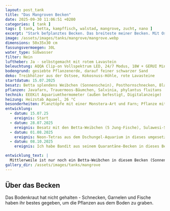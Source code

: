 ```yaml
---
layout: post_tank
title: "Das Mangroven Becken"
date: 2025-09-30 11:06:51 +0200
categories: [ tank ]
tags: [ tank, betta, kampffisch, walstad, mangrove, zucht, nano ]
excerpt: "Stark befplanztes Becken. Das breiteste meiner Becken. Mit Ostsee-Treibholz."
image: /assets/images/tanks/mangrove/mangrove.webp
dimensions: 50x35x30 cm
fassungsvermoegen: 30L
water_type: Süßwasser
filter: Nein
luftheber: Ja - selbstgemacht mit rotem Lavastein
beleuchtung: AQQA Clip-on Vollspektrum LED, 24/7 Modus, 18W + GERUI Mini LED 7W
bodengrund: gesiebte Pflanzenerde, darauf feiner schwarzer Sand
deko: Treibhölzer aus der Ostsee, Kokosnuss-Höhle, rote Lavasteine
startdatum: 15.07.2025
besatz: Betta splendens Weibchen (Sonnenschein), Posthornschnecken, Blasenschnecken, Neocaridina Garnelen, 1-2 Rennschnecken, 1 Sulawesi Schnecke, 4-5 Neon Tetras
pflanzen: Javafarn, Trauermoos-Bäumchen, Salvinia, phylantus fluitans
technik: EEEKit Aquariumthermometer (außen befestigt, Digitalanzeige)
heizung: Heizstab Aquael, 26 °C
besonderheiten: Planztöpfe mit einer Monstera-Art und Farn; Pflanze mit großer emerser Blüte. Die Einlauf-Phase hat am längsten gedauert mit ordentlicher Bakterienblüte.
entwicklung:
  - datum: 15.07.25
    ereignis: Start
  - datum: 28.07.2025
    ereignis: Besatz mit den Betta-Weibchen (5 Jung-Fische), Sulawesi-Schnecke, Zwerggarnelen
  - datum: 01.08.2025
    ereignis: Neon-Tetras aus dem Dschungel-Aquarium in dieses umgesetzt
  - datum: 08.10.2025
    ereignis: Ich habe Bandit aus seinem Quarantäne-Becken in dieses Becken umgesetzt. Er sieht noch schwach und dünn aus - Sonnenschein ist aktuell dominant und sehr kritisch ihrem neuen Mitbewohner gegenüber.

entwicklung_text: |
  Mittlerweile ist nur noch ein Betta-Weibchen in diesem Becken (Sonnenschein). Eines der Weibchen war ein Männchen (Sir Pryce), ein Weibchen ist gestorben und die anderen beiden sind aktuell bei Kampfi im Dschungel-Aquarium
gallery_dir: /assets/images/tanks/mangrove
---
```




## Über das Becken
Das Bodenkraut hat nicht gehalten - Schnecken, Garnelen und Fische haben ihr bestes gegeben, um die Pflanzen aus dem Boden zu graben.
